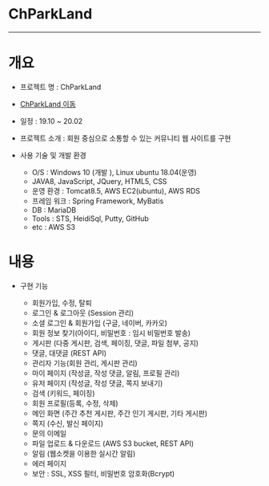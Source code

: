# ChParkLand
-----


# 개요

* 프로젝트 명 : ChParkLand

* [ChParkLand 이동](https://chparkland.com/park_project_1)

* 일정 : 19.10 ~ 20.02

* 프로젝트 소개 : 회원 중심으로 소통할 수 있는 커뮤니티 웹 사이트를 구현

* 사용 기술 및 개발 환경 

  - O/S : Windows 10 (개발 ), Linux ubuntu 18.04(운영)
  - JAVA8, JavaScript, JQuery, HTML5, CSS
  - 운영 환경 : Tomcat8.5, AWS EC2(ubuntu), AWS RDS
  - 프레임 워크 : Spring Framework, MyBatis
  - DB : MariaDB
  - Tools : STS, HeidiSql, Putty, GitHub
  - etc : AWS S3




# 내용

* 구현 기능 

  - 회원가입, 수정, 탈퇴
  - 로그인 & 로그아웃 (Session 관리)
  - 소셜 로그인 & 회원가입 (구글, 네이버, 카카오)
  - 회원 정보 찾기(아이디, 비밀번호 : 임시 비밀번호 발송)
  - 게시판 (다중 게시판, 검색, 페이징, 댓글, 파일 첨부, 공지)
  - 댓글, 대댓글 (REST API)
  - 관리자 기능(회원 관리, 게시판 관리)
  - 마이 페이지 (작성글, 작성 댓글, 알림, 프로필 관리)
  - 유저 페이지 (작성글, 작성 댓글, 쪽지 보내기)
  - 검색 (키워드, 페이징)
  - 회원 프로필(등록, 수정, 삭제)
  - 메인 화면 (주간 추천 게시판, 주간 인기 게시판, 기타 게시판)
  - 쪽지 (수신, 발신 페이지)
  - 문의 이메일
  - 파일 업로드 & 다운로드 (AWS S3 bucket, REST API)
  - 알림 (웹소켓을 이용한 실시간 알림)
  - 에러 페이지
  - 보안 : SSL, XSS 필터, 비밀번호 암호화(Bcrypt)


